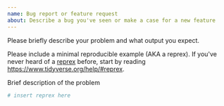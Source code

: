 ```yaml
---
name: Bug report or feature request
about: Describe a bug you've seen or make a case for a new feature
---
```


Please briefly describe your problem and what output you expect. 

Please include a minimal reproducible example (AKA a reprex). If you've never heard of a [reprex](http://reprex.tidyverse.org/) before, start by reading <https://www.tidyverse.org/help/#reprex>.

Brief description of the problem

```r
# insert reprex here
```
